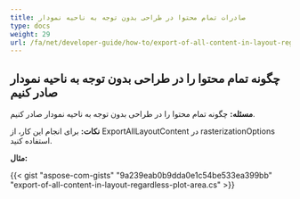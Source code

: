 ```yaml
---
title: صادرات تمام محتوا در طراحی بدون توجه به ناحیه نمودار
type: docs
weight: 29
url: /fa/net/developer-guide/how-to/export-of-all-content-in-layout-regardless-plot-area/
---
```


## **چگونه تمام محتوا را در طراحی بدون توجه به ناحیه نمودار صادر کنیم**

**مسئله:** چگونه تمام محتوا را در طراحی بدون توجه به ناحیه نمودار صادر کنیم.

**نکات:** برای انجام این کار، از ExportAllLayoutContent در rasterizationOptions استفاده کنید.

**مثال:**

{{< gist "aspose-com-gists" "9a239eab0b9dda0e1c54be533ea399bb" "export-of-all-content-in-layout-regardless-plot-area.cs" >}}
